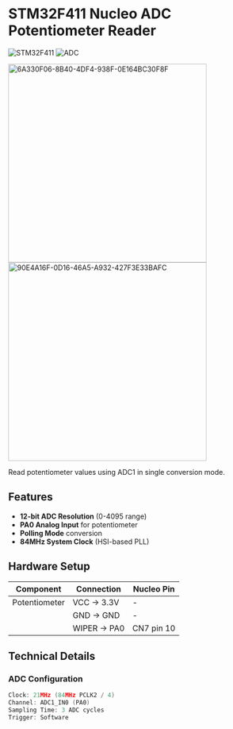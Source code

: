 # STM32F411 Nucleo ADC Potentiometer Reader

![STM32F411](https://img.shields.io/badge/STM32F411-Nucleo-blue)
![ADC](https://img.shields.io/badge/ADC1-Single_Conversion-green)

<img src="https://github.com/user-attachments/assets/4d517824-49ef-4cd8-b0d3-77b2f7c27de5" width="400" alt="6A330F06-8B40-4DF4-938F-0E164BC30F8F">

<img src="https://github.com/user-attachments/assets/49d00764-7fd7-480c-ae10-18894e83da84" width="400" alt="90E4A16F-0D16-46A5-A932-427F3E33BAFC">

Read potentiometer values using ADC1 in single conversion mode.

## Features
- **12-bit ADC Resolution** (0-4095 range)
- **PA0 Analog Input** for potentiometer
- **Polling Mode** conversion
- **84MHz System Clock** (HSI-based PLL)

## Hardware Setup
| Component | Connection | Nucleo Pin |
|-----------|------------|------------|
| Potentiometer | VCC → 3.3V | - |
| | GND → GND | - |
| | WIPER → PA0 | CN7 pin 10 |

## Technical Details
### ADC Configuration 
```c
Clock: 21MHz (84MHz PCLK2 / 4)
Channel: ADC1_IN0 (PA0)
Sampling Time: 3 ADC cycles
Trigger: Software

